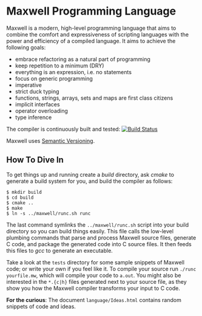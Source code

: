 # Maxwell Programming Language

Maxwell is a modern, high-level programming language that aims to combine the comfort and expressiveness of scripting languages with the power and efficiency of a compiled language. It aims to achieve the following goals:

- embrace refactoring as a natural part of programming
- keep repetition to a minimum (DRY)
- everything is an expression, i.e. no statements
- focus on generic programming
- imperative
- strict duck typing
- functions, strings, arrays, sets and maps are first class citizens
- implicit interfaces
- operator overloading
- type inference

The compiler is continuously built and tested: [![Build Status](https://travis-ci.org/fabianschuiki/Maxwell.svg?branch=master)](https://travis-ci.org/fabianschuiki/Maxwell)

Maxwell uses [Semantic Versioning](http://semver.org).


## How To Dive In

To get things up and running create a *build* directory, ask *cmake* to generate a build system for you, and build the compiler as follows:

    $ mkdir build
    $ cd build
    $ cmake ..
    $ make
    $ ln -s ../maxwell/runc.sh runc

The last command symlinks the `../maxwell/runc.sh` script into your build directory so you can build things easily. This file calls the low-level plumbing commands that parse and process Maxwell source files, generate C code, and package the generated code into C source files. It then feeds this files to *gcc* to generate an executable.

Take a look at the `tests` directory for some sample snippets of Maxwell code; or write your own if you feel like it. To compile your source run `./runc yourfile.mw`, which will compile your code to `a.out`. You might also be interested in the `*.{c|h}` files generated next to your source file, as they show you how the Maxwell compiler transforms your input to C code.

**For the curious**: The document `language/Ideas.html` contains random snippets of code and ideas.
